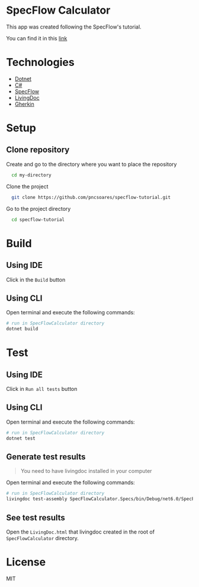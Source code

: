 # SpecFlow Calculator

This app was created following the SpecFlow's tutorial.

You can find it in this [link](https://docs.specflow.org/projects/getting-started/en/latest/)

# Technologies

- [Dotnet](https://docs.microsoft.com/en-us/dotnet/)
- [C#](https://docs.microsoft.com/en-us/dotnet/csharp/)
- [SpecFlow](https://docs.specflow.org/en/latest/)
- [LivingDoc](https://docs.specflow.org/projects/specflow-livingdoc/en/latest/?_ga=2.198613416.687440730.1645182274-1718536208.1645017009&_gl=1*1ojsfhr*_ga*MTcxODUzNjIwOC4xNjQ1MDE3MDA5*_ga_BZ55XKTXC6*MTY0NTE5NDg0MS4xMi4xLjE2NDUxOTUxMzEuMA..)
- [Gherkin](https://cucumber.io/docs/gherkin/)

# Setup

## Clone repository

Create and go to the directory where you want to place the repository

```bash
  cd my-directory
```

Clone the project

```bash
  git clone https://github.com/pncsoares/specflow-tutorial.git
```

Go to the project directory

```bash
  cd specflow-tutorial
```

# Build

## Using IDE

Click in the `Build` button

## Using CLI

Open terminal and execute the following commands:

```bash
# run in SpecFlowCalculator directory
dotnet build
```

# Test

## Using IDE

Click in `Run all tests` button

## Using CLI

Open terminal and execute the following commands:

```bash
# run in SpecFlowCalculator directory
dotnet test
```

## Generate test results

> You need to have livingdoc installed in your computer

Open terminal and execute the following commands:

```bash
# run in SpecFlowCalculator directory
livingdoc test-assembly SpecFlowCalculator.Specs/bin/Debug/net6.0/SpecFlowCalculator.Specs.dll -t SpecFlowCalculator.Specs/bin/debug/net6.0/TestExecution.json
```

## See test results

Open the `LivingDoc.html` that livingdoc created in the root of `SpecFlowCalculator` directory.

# License

MIT